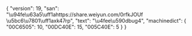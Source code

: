 {
    "version": 19,
    "san": "\u94fe\u63a5\uff1ahttps://share.weiyun.com/0rfkJOUf \u5bc6\u7801\uff1axk47rp",
    "text": "\u4fee\u590dbug4",
    "machinedict": {
        "00C6505": 10,
        "00DC40E": 15,
        "005C40E": 5
    }
}
